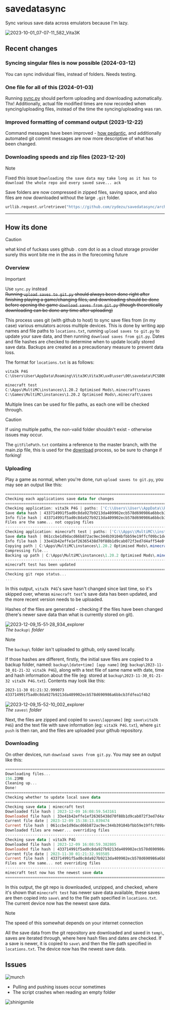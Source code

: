 # savedatasync

Sync various save data across emulators because I'm lazy.

![2023-10-01_07-07-11_582_Vita3K](https://github.com/zydezu/savedatasync/assets/50119098/008ae336-b24b-4d6c-bf30-329a38cb1932)

## Recent changes

### Syncing singular files is now possible (2024-03-12)

You can sync individual files, instead of folders. Needs testing.

### One file for all of this (2024-01-03)

Running [sync.py](https://github.com/zydezu/savedatasync/blob/main/sync.py) should perform uploading and downloading automatically. Thx! Additionally, actual file modified times are now recorded when syncing/uploading files, instead of the time the syncing/uploading was ran.

### Improved formatting of command output (2023-12-22)

Command messages have been improved - [how pedantic](https://github.com/zydezu/savedatasync/compare/5125f59d0e0013b3e743f8e6535ba0d1e351e952..3ff9931db597a6143f17b24175cd32afa67ff73a), and additionally automated git commit messages are now more descriptive of what has been changed.

### Downloading speeds and zip files (2023-12-20)

> [!NOTE]
> Fixed this issue `Downloading the save data may take long as it has to download the whole repo and every saved save... ack`

Save folders are now compressed in zipped files, saving space, and also files are now downloaded without the large `.git` folder.

```python
urllib.request.urlretrieve("https://github.com/zydezu/savedatasync/archive/main.zip", "main.zip")
```

___

## How its done

> [!CAUTION]
> what kind of fuckass uses github . com dot io as a cloud storage provider  
> surely this wont bite me in the ass in the forecoming future

### Overview

> [!IMPORTANT]
> Use `sync.py` instead  
~~Running `upload saves to git.py` should always been done right after finishing playing a game/changing files, and downloading should be done before opening the game `download saves from git.py` (though theoretically downloading can be done any time after uploading)~~

This process uses git (with github to host) to sync save files from (in my case) various emulators across multiple devices. This is done by writing app names and file paths to `locations.txt`, running `upload saves to git.py` to update your save data, and then running `download saves from git.py`. Dates and file hashes are checked to determine when to update locally stored save data. Backups are created as a precautionary measure to prevent data loss.

The format for `locations.txt` is as follows:

```txt
vita3k P4G
C:\Users\User\AppData\Roaming\Vita3K\Vita3K\ux0\user\00\savedata\PCSB00245

minecraft test
C:\Apps\MultiMC\instances\1.20.2 Optimised Mods\.minecraft\saves
C:\Games\MultiMC\instances\1.20.2 Optimised Mods\.minecraft\saves
```

Multiple lines can be used for file paths, as each one will be checked through.

> [!CAUTION]
> If using multiple paths, the non-valid folder shouldn't exist - otherwise issues may occur.

The `gitFilePath.txt` contains a reference to the master branch, with the main.zip file, this is used for the [download](https://github.com/zydezu/savedatasync?tab=readme-ov-file#downloading) process, so be sure to change if forking!

### Uploading

Play a game as normal, when you're done, run `upload saves to git.py`, you may see an output like this:

```powershell
===========================================================================
Checking each applications save data for changes
===========================================================================
Checking application: vita3k P4G | paths: ['C:\\Users\\User\\AppData\\Roaming\\Vita3K\\Vita3K\\ux0\\user\\00\\savedata\\PCSB00245']
Save data hash | 433714991f5ad0c8da927b9213da409902ecb578d690986a6bbcb3fdfea1f4b2
Info file hash | 433714991f5ad0c8da927b9213da409902ecb578d690986a6bbcb3fdfea1f4b2
Files are the same... not copying files
---------------------------------------------------------------------------
Checking application: minecraft test | paths: ['C:\\Apps\\MultiMC\\instances\\1.20.2 Optimised Mods\\.minecraft\\saves']
Save data hash | 061ccbe1d9dacd66b872ac9ec344b39104bfbb59e19ffcf09bc1ded467199ffc
Info file hash | 33e41b42effe1ef26365438d70f88b1d9cab072f3ed7d4aff54e0fc63e0c2154
Copying path | C:\Apps\MultiMC\instances\1.20.2 Optimised Mods\.minecraft\saves
Compressing file...
Backing up path | C:\Apps\MultiMC\instances\1.20.2 Optimised Mods\.minecraft\saves
---------------------------------------------------------------------------
minecraft test has been updated
===========================================================================
Checking git repo status...
...
```

In this output, `vita3k P4G`'s save hasn't changed since last time, so it's skipped over, wheras `minecraft test`'s save data has been updated, and the more recent version needs to be uploaded.

Hashes of the files are generated - checking if the files have been changed (there's newer save data than what is currently stored on git).

![2023-12-09_15-51-28_934_explorer](https://github.com/zydezu/savedatasync/assets/50119098/77c9feb9-5c1a-41e7-8230-9b0f179c3c2a)  
*The `backup\` folder*

> [!NOTE]
> The `backup\` folder isn't uploaded to github, only saved locally.

If those hashes are different, firstly, the initial save files are copied to a backup folder, named: `backup\[date+time] [app name]` (eg: `backup\2023-11-30_01-21-32 vita3k P4G`), along with a text file of same name with date, time and hash information about the file (eg: stored at `backup\2023-11-30_01-21-32 vita3k P4G.txt`). Contents may look like this:

```txt
2023-11-30 01:21:32.999073
433714991f5ad0c8da927b9213da409902ecb578d690986a6bbcb3fdfea1f4b2
```

![2023-12-09_15-52-10_002_explorer](https://github.com/zydezu/savedatasync/assets/50119098/68038036-9848-48c1-bd3c-a2c667bddb5b)  
*The `saves\` folder*

Next, the files are zipped and copied to `saves\[appname]` (eg: `save\vita3k P4G`) and the text file with save information (eg: `vita3k P4G.txt`), where `git push` is then ran, and the files are uploaded your github repository.

### Downloading

On other devices, run `download saves from git.py`. You may see an output like this:

```powershell
===========================================================================
Downloading files...
156.23MB
Cleaning up...
Done!
===========================================================================
Checking whether to update local save data
===========================================================================
Checking save data | minecraft test
Downloaded file hash | 2023-12-09 16:08:59.543161
Downloaded file hash | 33e41b42effe1ef26365438d70f88b1d9cab072f3ed7d4aff54e0fc63e0c2154
Current file date | 2023-12-09 15:38:13.039474
Current file hash | 061ccbe1d9dacd66b872ac9ec344b39104bfbb59e19ffcf09bc1ded467199ffc
Downloaded files are newer... overriding files
---------------------------------------------------------------------------
Checking save data | vita3k P4G
Downloaded file hash | 2023-12-09 16:08:59.382805
Downloaded file hash | 433714991f5ad0c8da927b9213da409902ecb578d690986a6bbcb3fdfea1f4b2
Current file date | 2023-11-30 01:21:32.993585
Current file hash | 433714991f5ad0c8da927b9213da409902ecb578d690986a6bbcb3fdfea1f4b2
Files are the same... not overriding files
---------------------------------------------------------------------------
minecraft test now has the newest save data
===========================================================================
```

In this output, the git repo is downloaded, unzipped, and checked, where it's shown that `minecraft test` has newer save data available, these saves are then copied into `save\` and to the file path specified in `locations.txt`. The current device now has the newest save data.

> [!NOTE]
> The speed of this somewhat depends on your internet connection

All the save data from the git repository are downloaded and saved in `temp\`, saves are iterated through, where here hash files and dates are checked. If a save is newer, it is copied to `save\` and then the file path specified in `locations.txt`. The device now has the newest save data.

## Issues

![munch](https://github.com/zydezu/savedatasync/assets/50119098/cfe623fe-58ef-4381-910c-669eaeb26475)

- Pulling and pushing issues occur sometimes
- The script crashes when reading an empty folder

![shinigsmile](https://github.com/zydezu/savedatasync/assets/50119098/2d9e21ea-6b68-485c-8cde-18c9efd360ad)
